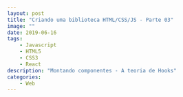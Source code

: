 ```yaml
---
layout: post
title: "Criando uma biblioteca HTML/CSS/JS - Parte 03"
image: ""
date: 2019-06-16
tags:
    - Javascript
    - HTML5
    - CSS3
    - React
description: "Montando componentes - A teoria de Hooks"
categories:
    - Web
---
```


